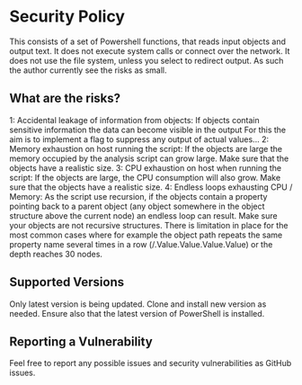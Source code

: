 # Security Policy

This consists of a set of Powershell functions, that reads input objects and output text.
It does not execute system calls or connect over the network. It does not use the file system, unless you select to redirect output. As such the author currently see the risks as small.

## What are the risks?

1: Accidental leakage of information from objects:
    If objects contain sensitive information the data can become visible in the output
    For this the aim is to implement a flag to suppress any output of actual values...
2: Memory exhaustion on host running the script:
    If the objects are large the memory occupied by the analysis script can grow large.
    Make sure that the objects have a realistic size.
3: CPU exhaustion on host when running the script:
    If the objects are large, the CPU consumption will also grow. Make sure that the objects
    have a realistic size.
4: Endless loops exhausting CPU / Memory:
    As the script use recursion, if the objects contain a property pointing back to a parent
    object (any object somewhere in the object structure above the current node) an endless loop can result. Make sure your objects are not recursive structures. There is limitation in
    place for the most common cases where for example the object path repeats the same property name several times in a row (/.Value.Value.Value.Value) or the depth reaches 30 nodes.

## Supported Versions

Only latest version is being updated. Clone and install new version as needed.
Ensure also that the latest version of PowerShell is installed.

## Reporting a Vulnerability

Feel free to report any possible issues and security vulnerabilities as GitHub issues.

